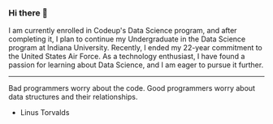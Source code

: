 ### Hi there 👋

I am currently enrolled in Codeup's Data Science program, and after completing it, I plan to continue my Undergraduate in the Data Science program at Indiana University. Recently, I ended my 22-year commitment to the United States Air Force. As a technology enthusiast, I have found a passion for learning about Data Science, and I am eager to pursue it further.

****************************************************************************************************
Bad programmers worry about the code. Good programmers worry about data structures and their relationships.

- Linus Torvalds
